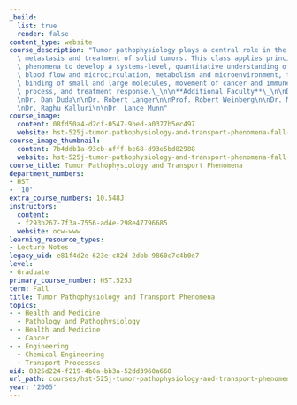 ```yaml
---
_build:
  list: true
  render: false
content_type: website
course_description: "Tumor pathophysiology plays a central role in the growth, invasion,\
  \ metastasis and treatment of solid tumors. This class applies principles of transport\
  \ phenomena to develop a systems-level, quantitative understanding of angiogenesis,\
  \ blood flow and microcirculation, metabolism and microenvironment, transport and\
  \ binding of small and large molecules, movement of cancer and immune cells, metastatic\
  \ process, and treatment response.\_\n\n**Additional Faculty**\_\n\nDr. Pat D'Amore\n\
  \nDr. Dan Duda\n\nDr. Robert Langer\n\nProf. Robert Weinberg\n\nDr. Marsha Moses\n\
  \nDr. Raghu Kalluri\n\nDr. Lance Munn"
course_image:
  content: 08fd50a4-d2cf-0547-9bed-a0377b5ec497
  website: hst-525j-tumor-pathophysiology-and-transport-phenomena-fall-2005
course_image_thumbnail:
  content: 7b4ddb1a-93cb-afff-be68-d93e5bd82988
  website: hst-525j-tumor-pathophysiology-and-transport-phenomena-fall-2005
course_title: Tumor Pathophysiology and Transport Phenomena
department_numbers:
- HST
- '10'
extra_course_numbers: 10.548J
instructors:
  content:
  - f293b267-7f3a-7556-ad4e-298e47796685
  website: ocw-www
learning_resource_types:
- Lecture Notes
legacy_uid: e81f4d2e-623e-c82d-2dbb-9860c7c4b0e7
level:
- Graduate
primary_course_number: HST.525J
term: Fall
title: Tumor Pathophysiology and Transport Phenomena
topics:
- - Health and Medicine
  - Pathology and Pathophysiology
- - Health and Medicine
  - Cancer
- - Engineering
  - Chemical Engineering
  - Transport Processes
uid: 8325d224-f219-4b0a-bb3a-52dd3960a660
url_path: courses/hst-525j-tumor-pathophysiology-and-transport-phenomena-fall-2005
year: '2005'
---
```

